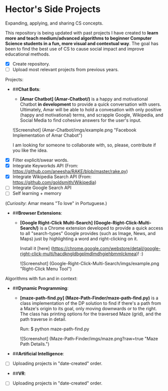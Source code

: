 # Hector's Side Projects
Expanding, applying, and sharing CS concepts.

 This repository is being updated with past projects I have created to **learn more and teach medium/advanced algorithms to beginner Computer Science students in a fun, more visual and contextual way**. The goal has been to find the best use of CS to cause social impact and improve educational methods.

- [X] Create repository.
- [ ] Upload most relevant projects from previous years.

Projects:

- ##**Chat Bots**:
  - **[Amar Chatbot] (Amar-Chatbot/)** is a happy and motivational Chatbot __in development__ to provide a quick conversation with users. Ultimately, Amar will be able to hold a convesation with only positive (happy and motivational) terms, and scrapple Google, Wikipedia, and Social Media to find cohesive answers for the user's input.
    
  ![Screenshot] (Amar-Chatbot/imgs/example.png "Facebook Implementation of Amar Chabot")
  
  I am looking for someone to collaborate with, so, please, contribute if you like the idea.

 - [X] Filter explicit/swear words.
 - [X] Integrate Keyworkds API (From: https://github.com/aneesha/RAKE/blob/master/rake.py)
 - [X] Integrate Wikipedia Search API (From: https://github.com/goldsmith/Wikipedia)
 - [ ] Integrate Google Search API
 - [ ] Self learning + memory
 
 (*Curiosity*: Amar means "To love" in Portuguese.)

- ##**Browser Extensions**:

  - **[Google Right-Click Multi-Search] (Google-Right-Click-Multi-Search/)** is a Chrome extension developed to provide a quick access to all "search-types" Google provides (such as Image, News, and Maps) just by highlighting a word and right-clicking on it.
  
       Install it [here] (https://chrome.google.com/webstore/detail/google-right-click-multi/hacdkngldbgplmdlmdhgiehbmmlckmea)! :)
  
       ![Screenshot] (Google-Right-Click-Multi-Search/imgs/example.png "Right-Click Menu Tool")

Algorithms with fun and in context:

- ##**Dynamic Programming**:

  - **[maze-path-find.py] (Maze-Path-Finder/maze-path-find.py)** is a class implementation of the DP solution to find if there's a path from a Maze's origin to its goal, only moving downwards or to the right. The class has printing options for the traversed Maze (grid), and the path traverse in detail.
  
       Run: $ python maze-path-find.py
  
       ![Screenshot] (Maze-Path-Finder/imgs/maze.png?raw=true "Maze Path Details.")
  
- ##**Artificial Intelligence**:
 - [ ] Uploading projects in "date-created" order.
  
- ##**VR**:
 - [ ] Uploading projects in "date-created" order.



